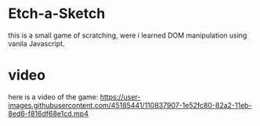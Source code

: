 # Etch-a-Sketch
this is a small game of scratching, were i learned DOM manipulation using vanila Javascript.

# video 
here is a video of the game:
https://user-images.githubusercontent.com/45185441/110837907-1e52fc80-82a2-11eb-8ed6-f816df68e1cd.mp4

